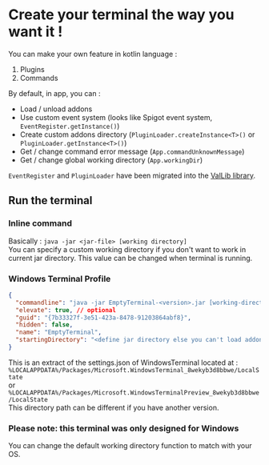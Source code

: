 # Create your terminal the way you want it !

You can make your own feature in kotlin language :
1. Plugins
2. Commands

By default, in app, you can :
- Load / unload addons
- Use custom event system (looks like Spigot event system, `EventRegister.getInstance()`)
- Create custom addons directory (`PluginLoader.createInstance<T>()` or `PluginLoader.getInstance<T>()`)
- Get / change command error message (`App.commandUnknownMessage`)
- Get / change global working directory (`App.workingDir`)

`EventRegister` and `PluginLoader` have been migrated into the [ValLib library](https://github.com/ValentinJDT/ValLib).

## Run the terminal

### Inline command

Basically : `java -jar <jar-file> [working directory]`<br>
You can specify a custom working directory if you don't want to work in current jar directory.
This value can be changed when terminal is running.

### Windows Terminal Profile

```JSON
{
  "commandline": "java -jar EmptyTerminal-<version>.jar [working-directory]",
  "elevate": true, // optional
  "guid": "{7b33327f-3e51-423a-8478-91203864abf8}",
  "hidden": false,
  "name": "EmptyTerminal",
  "startingDirectory": "<define jar directory else you can't load addons>"
}
```
This is an extract of the settings.json of WindowsTerminal located at :<br>
`%LOCALAPPDATA%/Packages/Microsoft.WindowsTerminal_8wekyb3d8bbwe/LocalState`<br>
or<br>
`%LOCALAPPDATA%/Packages/Microsoft.WindowsTerminalPreview_8wekyb3d8bbwe/LocalState`<br>
This directory path can be different if you have another version.

### Please note: this terminal was only designed for Windows
You can change the default working directory function to match with your OS.
